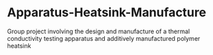 # Apparatus-Heatsink-Manufacture
Group project involving the design and manufacture of a thermal conductivity testing apparatus and additively manufactured polymer heatsink
